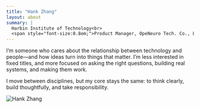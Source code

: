 ```yaml
---
title: "Hank Zhang"
layout: about
summary: |
  Harbin Institute of Technology<br>
  <span style="font-size:0.8em;">Product Manager, OpeNeuro Tech. Co., Ltd.</span>
---
```


<div class="row align-items-start">
<div class="col-md-8">
  <p>I’m someone who cares about the relationship between technology and people—and how ideas turn into things that matter. I’m less interested in fixed titles, and more focused on asking the right questions, building real systems, and making them work.</p>
  <p>I move between disciplines, but my core stays the same: to think clearly, build thoughtfully, and take responsibility.</p>
</div>
<div class="col-md-4 text-center">
  <img
    src="/images/about/1.jpg"
    class="img-fluid rounded shadow-sm mb-4"
    style="max-width:300px;"
    alt="Hank Zhang" />
</div>
</div>

